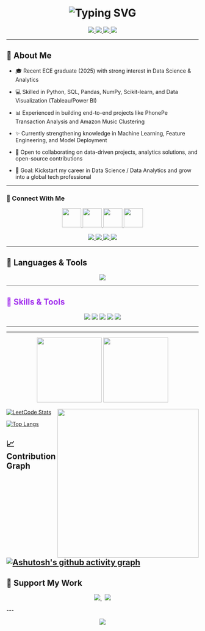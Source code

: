 <!-- Profile Header -->
<h1 align="center">
  <img src="https://readme-typing-svg.herokuapp.com?font=Fira+Code&size=28&pause=1000&color=A230ED&center=true&vCenter=true&width=600&lines=Hi+👋,+I'm+Vinothkumar;Data+Science+%7C+ML+%7C+AI;Passionate+about+Tech+%26+Innovation" alt="Typing SVG">
</h1>

<p align="center">
  <a href="https://github.com/vinothkumar" target="_blank">
    <img src="https://img.shields.io/badge/-Data%20Science-9D4EDD?style=for-the-badge&logo=python&logoColor=white" />
  </a>
  <a href="https://www.linkedin.com/in/vinothkumar" target="_blank">
    <img src="https://img.shields.io/badge/-Machine%20Learning-7B2CBF?style=for-the-badge&logo=scikitlearn&logoColor=white" />
  </a>
  <a href="https://vinothkumar-portfolio.com" target="_blank">
    <img src="https://img.shields.io/badge/-Full%20Stack-8A2BE2?style=for-the-badge&logo=react&logoColor=white" />
  </a>
  <a href="https://buymeacoffee.com/vinodatasc4" target="_blank">
    <img src="https://img.shields.io/badge/-Support%20Me-F7DF1E?style=for-the-badge&logo=buymeacoffee&logoColor=black" />
  </a>
</p>

---

## 💫 About Me

- 🎓 Recent ECE graduate (2025) with strong interest in Data Science & Analytics

- 💻 Skilled in Python, SQL, Pandas, NumPy, Scikit-learn, and Data Visualization (Tableau/Power BI)

- 📊 Experienced in building end-to-end projects like PhonePe Transaction Analysis and Amazon Music Clustering

- ✨ Currently strengthening knowledge in Machine Learning, Feature Engineering, and Model Deployment

- 🤝 Open to collaborating on data-driven projects, analytics solutions, and open-source contributions

- 🎯 Goal: Kickstart my career in Data Science / Data Analytics and grow into a global tech professional

---
### 🔗 Connect With Me

<p align="center">
  <a href="mailto:yourmail@gmail.com">
    <img src="https://skillicons.dev/icons?i=gmail" width="50" />
  </a>
  <a href="https://www.linkedin.com/in/your-linkedin/">
    <img src="https://skillicons.dev/icons?i=linkedin" width="50" />
  </a>
  <a href="https://github.com/YOUR_USERNAME">
    <img src="https://skillicons.dev/icons?i=github" width="50" />
  </a>
  <a href="https://twitter.com/your-twitter">
    <img src="https://skillicons.dev/icons?i=twitter" width="50" />
  </a>
</p>

<p align="center">
  <a href="https://linkedin.com/in/YOUR_LINKEDIN" target="_blank">
    <img src="https://img.shields.io/badge/LinkedIn-Connect-7B2CBF?style=for-the-badge&logo=linkedin" />
  </a>
  <a href="https://twitter.com/YOUR_TWITTER" target="_blank">
    <img src="https://img.shields.io/badge/Twitter-Follow-8A2BE2?style=for-the-badge&logo=twitter" />
  </a>
  <a href="mailto:YOUR_EMAIL" target="_blank">
    <img src="https://img.shields.io/badge/Email-Say%20Hi-9D4EDD?style=for-the-badge&logo=gmail" />
  </a>
  <a href="https://youtube.com/YOUR_YOUTUBE" target="_blank">
    <img src="https://img.shields.io/badge/YouTube-Subscribe-7B2CBF?style=for-the-badge&logo=youtube" />
  </a>
</p>


---

## 🧰 Languages & Tools
<p align="center">
  <img src="https://skillicons.dev/icons?i=python,java,js,react,nodejs,html,css,tailwind,git,github,docker,mysql,postgres,figma&theme=dark" />
</p>

---

<!-- Skills Badges -->
## <span style="color:#A230ED">🚀 Skills & Tools</span>
<p align="center">
  <img src="https://img.shields.io/badge/Python-A230ED?style=for-the-badge&logo=python&logoColor=white" />
  <img src="https://img.shields.io/badge/SQL-A230ED?style=for-the-badge&logo=mysql&logoColor=white" />
  <img src="https://img.shields.io/badge/Machine%20Learning-A230ED?style=for-the-badge&logo=scikitlearn&logoColor=white" />
  <img src="https://img.shields.io/badge/Data%20Visualization-A230ED?style=for-the-badge&logo=tableau&logoColor=white" />
  <img src="https://img.shields.io/badge/Streamlit-A230ED?style=for-the-badge&logo=streamlit&logoColor=white" />
</p>

---
---

<!-- GitHub Stats -->
<!--## <span style="color:#A230ED">📊 GitHub Analytics</span>-->
<p align="center">
  <img src="https://github-readme-stats.vercel.app/api?username=vinothkumar&show_icons=true&theme=radical&title_color=A230ED&icon_color=A230ED&text_color=ffffff&bg_color=0d1117" height="170" />
  <img src="https://github-readme-streak-stats.herokuapp.com/?user=vinothkumar&theme=radical&ring=A230ED&fire=A230ED&currStreakLabel=A230ED" height="170" />
</p>


<!-- image  -->
<img align="right" width="370" height="390" src="https://i.pinimg.com/originals/47/f0/34/47f0342cec72b800463bf003eac1257e.gif">

<!-- leetcode stats -->
[![LeetCode Stats](https://leetcard.jacoblin.cool/vinozzxx?theme=dark&font=Noto%20Sans%20Kannada&ext=activity&width=570&height=50)](https://leetcode.com/u/vinozzxx/)


<!-- top language using -->
[![Top Langs](https://github-readme-stats.vercel.app/api/top-langs/?username=vinozzxx&theme=radical)](https://github.com/anuraghazra/github-readme-stats)


## 📈 Contribution Graph

[![Ashutosh's github activity graph](https://github-readme-activity-graph.vercel.app/graph?username=vinozzxx&bg_color=000000&color=c252ff&line=e14dff&point=ffffff&area=true&hide_border=true)](https://github.com/ashutosh00710/github-readme-activity-graph)
---

## 💜 Support My Work
<p align="center">
  <a href="https://www.buymeacoffee.com/YOUR_LINK" target="_blank">
    <img src="https://img.shields.io/badge/Buy%20Me%20a%20Coffee-☕-7B2CBF?style=for-the-badge" />
  </a>
  &nbsp;
  <a href="https://github.com/sponsors/YOUR_USERNAME" target="_blank">
    <img src="https://img.shields.io/badge/Sponsor-💜-8A2BE2?style=for-the-badge" />
  </a>
</p>
---
<p align="center">
  <img src="https://capsule-render.vercel.app/api?type=waving&height=100&color=7B2CBF&section=footer"/>
</p>
